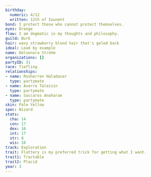 ```yaml
---
birthday:
  numeric: 4/12
  written: 12th of Iounent
bond: I protect those who cannot protect themselves.
eyes: Orange
flaw: I am dogmatic in my thoughts and philosophy.
guild: Burk
hair: wavy strawberry blond hair that's geled back
ideal: Lead by example
name: Delsenora Strohm
organizations: []
partyID: 31
race: Tiefling
relationships:
- name: Rosherren Haladavar
  type: partymate
- name: Averra Taleisin
  type: partymate
- name: Saccaros Anaharae
  type: partymate
skin: Pale Yellow
spec: Wizard
stats:
  cha: 14
  con: 17
  dex: 16
  int: 17
  str: 8
  wis: 16
track: Exploration
trait: Flattery is my preferred trick for getting what I want.
trait1: Tractable
trait2: Placid
year: 3
---
```

